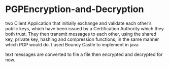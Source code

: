 # PGPEncryption-and-Decryption
two Client Application that initially exchange and validate each other’s public keys, which have been issued by a Certification Authority which they both trust. They then transmit messages to each other, using the shared key, private key, hashing and compression functions, in the same manner which PGP would do. I used Bouncy Castle to implement in java

text messages are converted to file a file then encrypted and decrypted for now.
